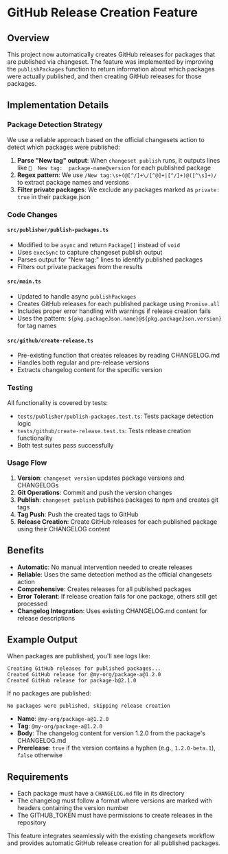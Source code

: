 # GitHub Release Creation Feature

## Overview

This project now automatically creates GitHub releases for packages that are published via changeset. The feature was implemented by improving the `publishPackages` function to return information about which packages were actually published, and then creating GitHub releases for those packages.

## Implementation Details

### Package Detection Strategy

We use a reliable approach based on the official changesets action to detect which packages were published:

1. **Parse "New tag" output**: When `changeset publish` runs, it outputs lines like `🦋  New tag:  package-name@version` for each published package
2. **Regex pattern**: We use `/New tag:\s+(@[^/]+\/[^@]+|[^/]+)@([^\s]+)/` to extract package names and versions
3. **Filter private packages**: We exclude any packages marked as `private: true` in their package.json

### Code Changes

#### `src/publisher/publish-packages.ts`

- Modified to be `async` and return `Package[]` instead of `void`
- Uses `execSync` to capture changeset publish output
- Parses output for "New tag:" lines to identify published packages
- Filters out private packages from the results

#### `src/main.ts`

- Updated to handle async `publishPackages`
- Creates GitHub releases for each published package using `Promise.all`
- Includes proper error handling with warnings if release creation fails
- Uses the pattern: `${pkg.packageJson.name}@${pkg.packageJson.version}` for tag names

#### `src/github/create-release.ts`

- Pre-existing function that creates releases by reading CHANGELOG.md
- Handles both regular and pre-release versions
- Extracts changelog content for the specific version

### Testing

All functionality is covered by tests:

- `tests/publisher/publish-packages.test.ts`: Tests package detection logic
- `tests/github/create-release.test.ts`: Tests release creation functionality
- Both test suites pass successfully

### Usage Flow

1. **Version**: `changeset version` updates package versions and CHANGELOGs
2. **Git Operations**: Commit and push the version changes
3. **Publish**: `changeset publish` publishes packages to npm and creates git tags
4. **Tag Push**: Push the created tags to GitHub
5. **Release Creation**: Create GitHub releases for each published package using their CHANGELOG content

## Benefits

- **Automatic**: No manual intervention needed to create releases
- **Reliable**: Uses the same detection method as the official changesets action
- **Comprehensive**: Creates releases for all published packages
- **Error Tolerant**: If release creation fails for one package, others still get processed
- **Changelog Integration**: Uses existing CHANGELOG.md content for release descriptions

## Example Output

When packages are published, you'll see logs like:

```
Creating GitHub releases for published packages...
Created GitHub release for @my-org/package-a@1.2.0
Created GitHub release for package-b@2.1.0
```

If no packages are published:

```
No packages were published, skipping release creation
```

- **Name**: `@my-org/package-a@1.2.0`
- **Tag**: `@my-org/package-a@1.2.0`
- **Body**: The changelog content for version 1.2.0 from the package's CHANGELOG.md
- **Prerelease**: `true` if the version contains a hyphen (e.g., `1.2.0-beta.1`), `false` otherwise

## Requirements

- Each package must have a `CHANGELOG.md` file in its directory
- The changelog must follow a format where versions are marked with headers containing the version number
- The GITHUB_TOKEN must have permissions to create releases in the repository

This feature integrates seamlessly with the existing changesets workflow and provides automatic GitHub release creation for all published packages.
